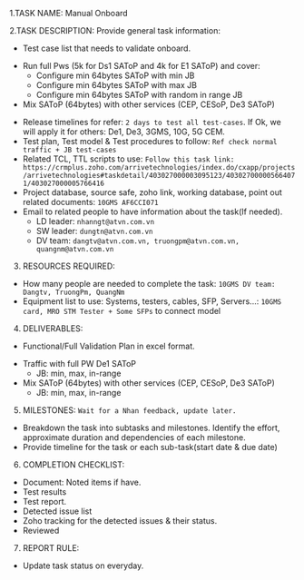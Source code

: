 1.TASK NAME: Manual Onboard

2.TASK DESCRIPTION:
Provide general task information:
 - Test case list that needs to validate onboard.
  + Run full Pws (5k for Ds1 SAToP and 4k for E1 SAToP) and cover:
    + Configure min 64bytes SAToP with min JB
    + Configure min 64bytes SAToP with max JB
    + Configure min 64bytes SAToP with random in range JB
  + Mix SAToP (64bytes) with other services (CEP, CESoP, De3 SAToP)
 - Release timelines for refer: `2 days to test all test-cases`. If Ok, we will apply it for others: De1, De3, 3GMS, 10G, 5G CEM.
 - Test plan, Test model & Test procedures to follow: `Ref check normal traffic + JB test-cases`
 - Related TCL, TTL scripts to use: `Follow this task link: https://crmplus.zoho.com/arrivetechnologies/index.do/cxapp/projects/arrivetechnologies#taskdetail/403027000003095123/403027000005664071/403027000005766416`
 - Project database, source safe, zoho link, working database, point out related documents: `10GMS AF6CCI071`
 - Email to related people to have information about the task(If needed).
   + LD leader: `nhanngt@atvn.com.vn`
   + SW leader: `dungtn@atvn.com.vn`
   + DV team: `dangtv@atvn.com.vn, truongpm@atvn.com.vn, quangnm@atvn.com.vn`

3. RESOURCES REQUIRED:
- How many people are needed to complete the task: `10GMS DV team: Dangtv, TruongPm, QuangNm`
- Equipment list to use: Systems, testers, cables, SFP, Servers...: `10GMS card, MRO STM Tester + Some SFPs` to connect model

4. DELIVERABLES:
 - Functional/Full Validation Plan in excel format.
  + Traffic with full PW De1 SAToP
    - JB: min, max, in-range
  + Mix SAToP (64bytes) with other services (CEP, CESoP, De3 SAToP)
    - JB: min, max, in-range

5. MILESTONES: `Wait for a Nhan feedback, update later.`
 - Breakdown the task into subtasks and milestones. Identify the effort, approximate duration and dependencies of each milestone.
 - Provide timeline for the task or each sub-task(start date & due date)

6. COMPLETION CHECKLIST:
 - Document: Noted items if have.
 - Test results
 - Test report.
 - Detected issue list
 - Zoho tracking for the detected issues & their status.
 - Reviewed

7. REPORT RULE:
 - Update task status on everyday.
